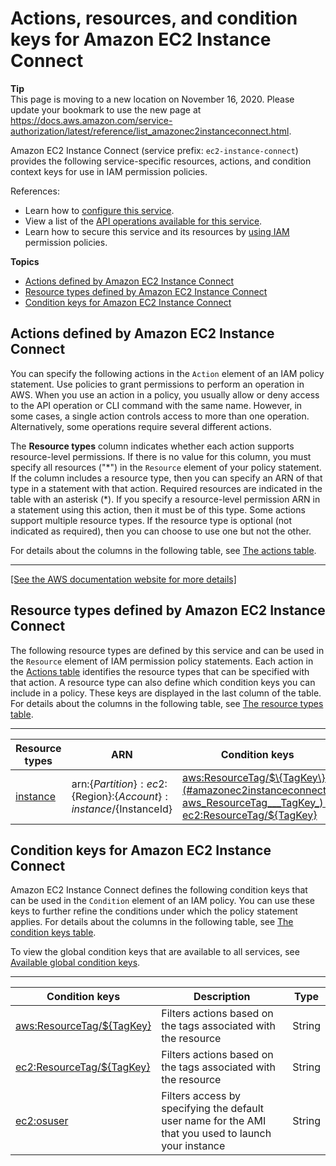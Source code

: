 # Actions, resources, and condition keys for Amazon EC2 Instance Connect<a name="list_amazonec2instanceconnect"></a>

**Tip**  
This page is moving to a new location on November 16, 2020\. Please update your bookmark to use the new page at [https://docs\.aws\.amazon\.com/service\-authorization/latest/reference/list\_amazonec2instanceconnect\.html](https://docs.aws.amazon.com/service-authorization/latest/reference/list_amazonec2instanceconnect.html)\. 

Amazon EC2 Instance Connect \(service prefix: `ec2-instance-connect`\) provides the following service\-specific resources, actions, and condition context keys for use in IAM permission policies\.

References:
+ Learn how to [configure this service](https://docs.aws.amazon.com/AWSEC2/latest/UserGuide/Connect-using-EC2-Instance-Connect.html)\.
+ View a list of the [API operations available for this service](https://docs.aws.amazon.com/ec2-instance-connect/latest/APIReference/Welcome.html)\.
+ Learn how to secure this service and its resources by [using IAM](https://docs.aws.amazon.com/AWSEC2/latest/UserGuide/ec2-instance-connect-set-up.html) permission policies\.

**Topics**
+ [Actions defined by Amazon EC2 Instance Connect](#amazonec2instanceconnect-actions-as-permissions)
+ [Resource types defined by Amazon EC2 Instance Connect](#amazonec2instanceconnect-resources-for-iam-policies)
+ [Condition keys for Amazon EC2 Instance Connect](#amazonec2instanceconnect-policy-keys)

## Actions defined by Amazon EC2 Instance Connect<a name="amazonec2instanceconnect-actions-as-permissions"></a>

You can specify the following actions in the `Action` element of an IAM policy statement\. Use policies to grant permissions to perform an operation in AWS\. When you use an action in a policy, you usually allow or deny access to the API operation or CLI command with the same name\. However, in some cases, a single action controls access to more than one operation\. Alternatively, some operations require several different actions\.

The **Resource types** column indicates whether each action supports resource\-level permissions\. If there is no value for this column, you must specify all resources \("\*"\) in the `Resource` element of your policy statement\. If the column includes a resource type, then you can specify an ARN of that type in a statement with that action\. Required resources are indicated in the table with an asterisk \(\*\)\. If you specify a resource\-level permission ARN in a statement using this action, then it must be of this type\. Some actions support multiple resource types\. If the resource type is optional \(not indicated as required\), then you can choose to use one but not the other\.

For details about the columns in the following table, see [The actions table](reference_policies_actions-resources-contextkeys.md#actions_table)\.


****  
[\[See the AWS documentation website for more details\]](http://docs.aws.amazon.com/IAM/latest/UserGuide/list_amazonec2instanceconnect.html)

## Resource types defined by Amazon EC2 Instance Connect<a name="amazonec2instanceconnect-resources-for-iam-policies"></a>

The following resource types are defined by this service and can be used in the `Resource` element of IAM permission policy statements\. Each action in the [Actions table](#amazonec2instanceconnect-actions-as-permissions) identifies the resource types that can be specified with that action\. A resource type can also define which condition keys you can include in a policy\. These keys are displayed in the last column of the table\. For details about the columns in the following table, see [The resource types table](reference_policies_actions-resources-contextkeys.md#resources_table)\.


****  

| Resource types | ARN | Condition keys | 
| --- | --- | --- | 
|   [ instance ](https://docs.aws.amazon.com/AWSEC2/latest/UserGuide/iam-policy-structure.html#EC2_ARN_Format)  |  arn:$\{Partition\}:ec2:$\{Region\}:$\{Account\}:instance/$\{InstanceId\}  |   [ aws:ResourceTag/$\{TagKey\} ](#amazonec2instanceconnect-aws_ResourceTag___TagKey_)   [ ec2:ResourceTag/$\{TagKey\} ](#amazonec2instanceconnect-ec2_ResourceTag___TagKey_)   | 

## Condition keys for Amazon EC2 Instance Connect<a name="amazonec2instanceconnect-policy-keys"></a>

Amazon EC2 Instance Connect defines the following condition keys that can be used in the `Condition` element of an IAM policy\. You can use these keys to further refine the conditions under which the policy statement applies\. For details about the columns in the following table, see [The condition keys table](reference_policies_actions-resources-contextkeys.md#context_keys_table)\.

To view the global condition keys that are available to all services, see [Available global condition keys](reference_policies_condition-keys.html#AvailableKeys)\.


****  

| Condition keys | Description | Type | 
| --- | --- | --- | 
|   [ aws:ResourceTag/$\{TagKey\} ](https://docs.aws.amazon.com/IAM/latest/UserGuide/reference_policies_condition-keys.html#condition-keys-resourcetag)  | Filters actions based on the tags associated with the resource | String | 
|   [ ec2:ResourceTag/$\{TagKey\} ](https://docs.aws.amazon.com/IAM/latest/UserGuide/reference_policies_condition-keys.html#condition-keys-resourcetag)  | Filters actions based on the tags associated with the resource | String | 
|   [ ec2:osuser ](https://docs.aws.amazon.com/ec2-instance-connect/latest/APIReference/API_SendSSHPublicKey.html)  | Filters access by specifying the default user name for the AMI that you used to launch your instance | String | 